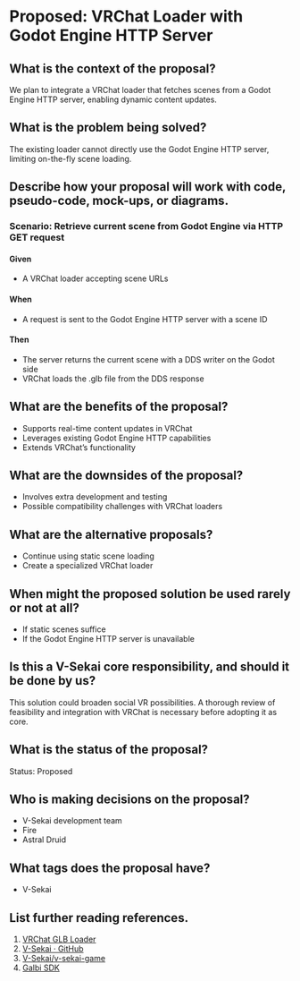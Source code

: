 # Proposed: VRChat Loader with Godot Engine HTTP Server

## What is the context of the proposal?

We plan to integrate a VRChat loader that fetches scenes from a Godot Engine HTTP server, enabling dynamic content updates.

## What is the problem being solved?

The existing loader cannot directly use the Godot Engine HTTP server, limiting on-the-fly scene loading.

## Describe how your proposal will work with code, pseudo-code, mock-ups, or diagrams.

### Scenario: Retrieve current scene from Godot Engine via HTTP GET request

#### Given

- A VRChat loader accepting scene URLs

#### When

- A request is sent to the Godot Engine HTTP server with a scene ID

#### Then

- The server returns the current scene with a DDS writer on the Godot side
- VRChat loads the .glb file from the DDS response

## What are the benefits of the proposal?

- Supports real-time content updates in VRChat
- Leverages existing Godot Engine HTTP capabilities
- Extends VRChat’s functionality

## What are the downsides of the proposal?

- Involves extra development and testing
- Possible compatibility challenges with VRChat loaders

## What are the alternative proposals?

- Continue using static scene loading
- Create a specialized VRChat loader

## When might the proposed solution be used rarely or not at all?

- If static scenes suffice
- If the Godot Engine HTTP server is unavailable

## Is this a V-Sekai core responsibility, and should it be done by us?

This solution could broaden social VR possibilities. A thorough review of feasibility and integration with VRChat is necessary before adopting it as core.

## What is the status of the proposal?

Status: Proposed <!-- Draft | Proposed | Rejected | Accepted | Deprecated | Superseded by -->

## Who is making decisions on the proposal?

- V-Sekai development team
- Fire
- Astral Druid

## What tags does the proposal have?

- V-Sekai

## List further reading references.

1. [VRChat GLB Loader](https://github.com/vr-voyage/vrchat-glb-loader)
2. [V-Sekai · GitHub](https://github.com/v-sekai)
3. [V-Sekai/v-sekai-game](https://github.com/v-sekai/v-sekai-game)
4. [Galbi SDK](https://galbi-sdk-docs.pages.dev/en/)
